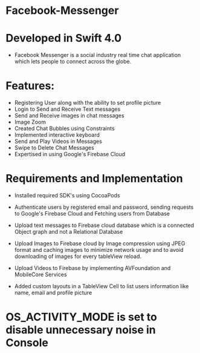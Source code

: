 # Facebook-Messenger

# Developed in Swift 4.0

- Facebook Messenger is a social industry real time chat application which lets people to connect across the globe.

# Features:
- Registering User along with the ability to set profile picture
- Login to Send and Receive Text messages
- Send and Receive images in chat messages
- Image Zoom
- Created Chat Bubbles using Constraints
- Implemented interactive keyboard
- Send and Play Videos in Messages
- Swipe to Delete Chat Messages
- Expertised in using Google's Firebase Cloud

# Requirements and Implementation

- Installed required SDK's using CocoaPods
- Authenticate users by registered email and password, sending requests to Google's Firebase Cloud and Fetching users from    Database

- Upload text messages to Firebase cloud database which is a connected Object graph and not a Relational Database
- Upload Images to Firebase cloud by Image compression using JPEG format and caching images to minimize network usage and to avoid downloading of images for every tableView reload.
- Upload Videos to Firebase by implementing AVFoundation and MobileCore Services
- Added custom layouts in a TableView Cell to list users information like name, email and profile picture


# OS_ACTIVITY_MODE is set to disable unnecessary noise in Console


